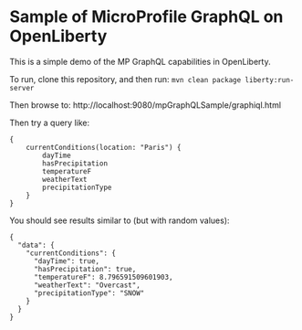 # Sample of MicroProfile GraphQL on OpenLiberty

This is a simple demo of the MP GraphQL capabilities in OpenLiberty.

To run, clone this repository, and then run:
`mvn clean package liberty:run-server`

Then browse to:
http://localhost:9080/mpGraphQLSample/graphiql.html

Then try a query like:
```
{
    currentConditions(location: "Paris") {
        dayTime
        hasPrecipitation
        temperatureF
        weatherText
        precipitationType
    }
}
```

You should see results similar to (but with random values):
```
{
  "data": {
    "currentConditions": {
      "dayTime": true,
      "hasPrecipitation": true,
      "temperatureF": 8.796591509601903,
      "weatherText": "Overcast",
      "precipitationType": "SNOW"
    }
  }
}
```